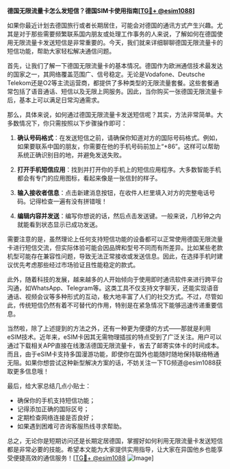 **德国无限流量卡怎么发短信？德国SIM卡使用指南[[TG💪+ @esim1088](https://t.me/s/esim1088)]**

如果你最近计划去德国旅行或者长期居住，可能会对德国的通讯方式产生兴趣。尤其是对于那些需要频繁联系国内朋友或处理工作事务的人来说，了解如何在德国使用无限流量卡发送短信是非常重要的。今天，我们就来详细聊聊德国无限流量卡的短信功能，帮助大家轻松解决通信问题。

首先，让我们了解一下德国无限流量卡的基本情况。德国作为欧洲通信技术最发达的国家之一，其网络覆盖范围广、信号稳定。无论是Vodafone、Deutsche Telekom还是O2等主流运营商，都提供了多种类型的无限流量套餐。这些套餐通常包括了语音通话、短信以及无限上网服务。因此，当你购买一张德国无限流量卡后，基本上可以满足日常沟通需求。

那么，具体来说，如何通过德国无限流量卡发送短信呢？其实，方法非常简单。大多数情况下，你只需按照以下步骤操作即可：

1. **确认号码格式**：在发送短信之前，请确保你知道对方的国际号码格式。例如，如果要联系中国的朋友，你需要在他的手机号码前加上“+86”。这样可以帮助系统正确识别目的地，并避免发送失败。

2. **打开手机短信应用**：找到并打开你的手机上的短信应用程序。大多数智能手机都会有专门的应用图标，看起来像是一张信封的样子。

3. **输入接收者信息**：点击新建消息按钮，在收件人栏里填入对方的完整电话号码。记得检查一遍有没有拼错哦！

4. **编辑内容并发送**：编写你想说的话，然后点击发送键。一般来说，几秒钟之内就能看到状态显示已成功发送。

需要注意的是，虽然理论上任何支持短信功能的设备都可以正常使用德国无限流量卡进行短信交流，但实际体验可能会因品牌和型号不同而有所差异。比如某些老款机型可能存在兼容性问题，导致无法正常接收或发送信息。因此，在选择手机时建议优先考虑那些经过市场验证且性能稳定的款式。

此外，随着科技的发展，越来越多的人开始倾向于使用即时通讯软件来进行跨平台沟通，如WhatsApp、Telegram等。这类工具不仅支持文字聊天，还能实现语音通话、视频会议等多种形式的互动，极大地丰富了人们的社交方式。不过，尽管如此，传统短信仍然有着不可替代的作用，特别是在紧急情况下能够迅速传递重要信息。

当然啦，除了上述提到的方法之外，还有一种更为便捷的方式——那就是利用eSIM技术。近年来，eSIM卡因其无需物理插拔的特点受到了广泛关注。用户可以通过下载相关APP直接在线激活德国无限流量卡，省去了邮寄实体卡的时间成本。而且，由于eSIM卡支持多国漫游功能，即使你在国外也能随时随地保持联络畅通无阻。如果你想尝试这种新型解决方案的话，不妨关注一下TG频道@esim1088获取更多信息哦！

最后，给大家总结几点小贴士：
- 确保你的手机支持短信功能；
- 记得添加正确的国际区号；
- 定期检查网络连接是否良好；
- 如果遇到困难可咨询客服热线寻求帮助。

总之，无论你是短期访问还是长期定居德国，掌握好如何利用无限流量卡发送短信都是非常必要的技能。希望本文能为大家提供实用指导，让大家在异国他乡也能享受便捷高效的通信服务！[[TG💪+ @esim1088](https://t.me/s/esim1088) ![Image](https://i.postimg.cc/4NQfJmqS/Snipaste-2025-05-13-00-14-12.png)]